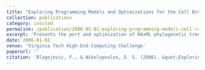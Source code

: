 ```yaml
---
title: "Exploring Programming Models and Optimizations for the Cell Broadband Engine using RAxML"
collection: publications
category: invited
permalink: /publication/2006-01-01-exploring-programming-models-cell-raxml
excerpt: 'Presents the port and optimization of RAxML phylogenetic tree computation on Cell processors, achieving 5× performance improvement through multilevel parallelization and Cell-specific optimizations.'
date: 2006-01-01
venue: 'Virginia Tech High-End Computing Challenge'
paperurl: ''
citation: 'Blagojevic, F., & Nikolopoulos, D. S. (2006). &quot;Exploring Programming Models and Optimizations for the Cell Broadband Engine using RAxML.&quot; In <i>Proc. of the 2006 Virginia Tech High-End Computing Challenge</i>.'
---
```

